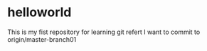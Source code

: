 # helloworld
This is my fist repository for learning git
refert
I want to commit to origin/master-branch01